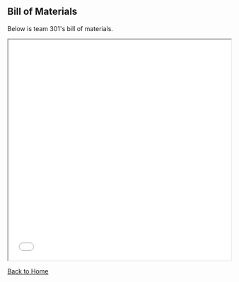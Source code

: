 **Bill of Materials**
-
Below is team 301's bill of materials.

<iframe src="vertopal_53e86d8e1b304e0fba1b8ab00a47e725/media/team301BOM.pdf" width="100%" height="500px"></iframe>

[Back to Home](index)
